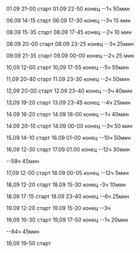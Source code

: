 01.09 21-00 старт
01.09 22-50 конец
--1ч 50мин

06.09 14-15 старт
06.09 17-30 конец
--3ч 15 мин

08.09 15-35 старт
08.09 17-45 конец
--2ч 10 мин

08.09 20-00 старт
08.09 23-25 конец
--3ч 25мин

09.09 21-35 старт
09.09 00-00 конец
--2ч 25 мин

10,09 12-00 старт
10,09 17-55 конец
--5ч 55мин

11,09 20-40 старт
11.09 23-30 конец
--2ч 50мин

12,09 20-00 старт
12.09 23-40 конец
--3ч 40мин

13,09 19-20 старт
13.09 23-45 конец
--4ч 25мин

14.09 16-20 старт
14.09 18-00 конец
--1ч 40мин

14.09 20-10 старт
14.09 00-00 конец
--3ч 50 мин

15.09 14-10 старт
16.09 01-00 конец
--10ч 50мин

16,09 12-30 старт
17.09 01.00 конец
--12ч 30мин

--58ч 45мин

17,09 12-00 старт
18.09 00-05 конец
--12ч 5мин

18,09 12-20 старт
18.09 15-30 конец
-3ч 10мин

18.09 17-15 старт
18.09 23-40 конец
--6ч 25мин

19.09 12-20 старт
19.09 15-20 конец
--3ч

19,09 16-30 старт
19,09 17-50 конец
--1ч 20мин



--84ч 45мин

19,09 19-50 старт
